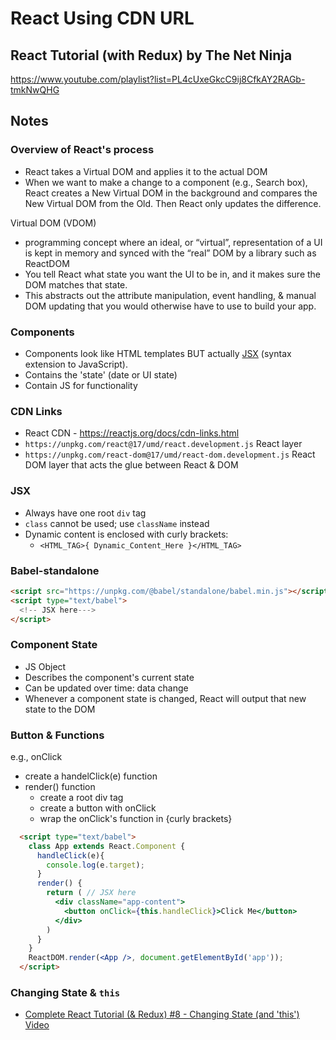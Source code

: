 # React Using CDN URL

## React Tutorial (with Redux) by The Net Ninja
https://www.youtube.com/playlist?list=PL4cUxeGkcC9ij8CfkAY2RAGb-tmkNwQHG

## Notes

### Overview of React's process

- React takes a Virtual DOM and applies it to the actual DOM
- When we want to make a change to a component (e.g., Search box), React creates a New Virtual DOM in the background and compares the New Virtual DOM from the Old. Then React only updates the difference.

Virtual DOM (VDOM)
- programming concept where an ideal, or “virtual”, representation of a UI is kept in memory and synced with the “real” DOM by a library such as ReactDOM
- You tell React what state you want the UI to be in, and it makes sure the DOM matches that state. 
- This abstracts out the attribute manipulation, event handling, & manual DOM updating that you would otherwise have to use to build your app.

### Components
- Components look like HTML templates BUT actually [JSX](https://reactjs.org/docs/introducing-jsx.html) (syntax extension to JavaScript).
- Contains the 'state' (date or UI state)
- Contain JS for functionality

### CDN Links
- React CDN - https://reactjs.org/docs/cdn-links.html
- `https://unpkg.com/react@17/umd/react.development.js` React layer
- `https://unpkg.com/react-dom@17/umd/react-dom.development.js` React DOM layer that acts the glue between React & DOM

### JSX
- Always have one root `div` tag
- `class` cannot be used; use `className` instead
- Dynamic content is enclosed with curly brackets:
  - `<HTML_TAG>{ Dynamic_Content_Here }</HTML_TAG>`

### Babel-standalone
```html
<script src="https://unpkg.com/@babel/standalone/babel.min.js"></script>
<script type="text/babel">
  <!-- JSX here--->
</script>
```

### Component State
- JS Object
- Describes the component's current state
- Can be updated over time: data change
- Whenever a component state is changed, React will output that new state to the DOM

### Button & Functions
e.g., onClick
- create a handelClick(e) function
- render() function
  - create a root div tag
  - create a button with onClick
  - wrap the onClick's function in {curly brackets}
```html
  <script type="text/babel">
    class App extends React.Component {
      handleClick(e){
        console.log(e.target);
      }
      render() {
        return ( // JSX here
          <div className="app-content">
            <button onClick={this.handleClick}>Click Me</button>
          </div>
        )
      }
    }
    ReactDOM.render(<App />, document.getElementById('app'));
  </script>
```

### Changing State & `this`
* [Complete React Tutorial (& Redux) #8 - Changing State (and 'this') Video](https://youtu.be/XJzDF9bj368)